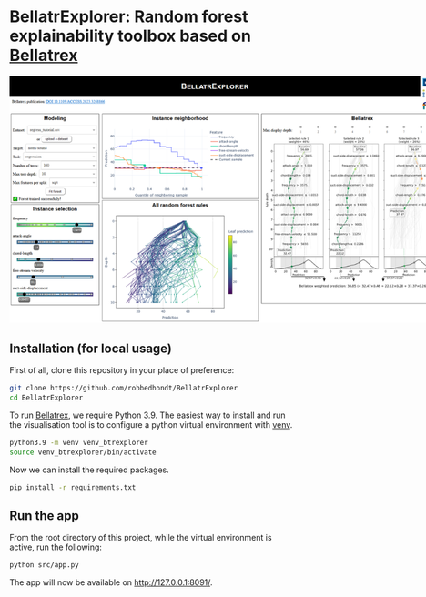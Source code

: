 # BellatrExplorer: Random forest explainability toolbox based on [Bellatrex](https://github.com/Klest94/Bellatrex)

<img src="src/assets/screenshots/dashboard_v2.png" alt="Dashboard Screenshot" style="max-width: 800px;"/>

## Installation (for local usage)
First of all, clone this repository in your place of preference:
```bash
git clone https://github.com/robbedhondt/BellatrExplorer
cd BellatrExplorer
```
To run [Bellatrex](https://github.com/Klest94/Bellatrex), we require Python 3.9. The easiest way to install and run the visualisation tool is to configure a python virtual environment with [venv](https://docs.python.org/3/library/venv.html).
```bash
python3.9 -m venv venv_btrexplorer
source venv_btrexplorer/bin/activate
```

Now we can install the required packages.
```bash
pip install -r requirements.txt
```

## Run the app
From the root directory of this project, while the virtual environment is active, run the following:
```bash
python src/app.py
```

The app will now be available on http://127.0.0.1:8091/.
